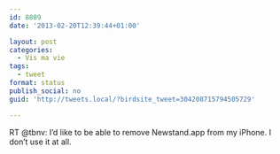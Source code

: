 ```yaml
---
id: 8809
date: '2013-02-20T12:39:44+01:00'

layout: post
categories:
  - Vis ma vie
tags:
  - tweet
format: status
publish_social: no
guid: 'http://tweets.local/?birdsite_tweet=304208715794505729'

---
```


RT @tbnv: I’d like to be able to remove Newstand.app from my iPhone. I don’t use it at all.